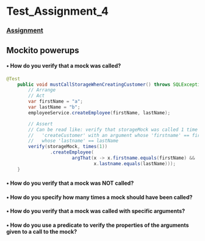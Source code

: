 # Test_Assignment_4

### [Assignment](https://datsoftlyngby.github.io/soft2020fall/resources/672dd591-assignment-04.pdf)  
 


## Mockito powerups  

#### • How do you verify that a mock was called?  
``` java 
@Test
    public void mustCallStorageWhenCreatingCustomer() throws SQLException {
        // Arrange
        // Act
        var firstName = "a";
        var lastName = "b";
        employeeService.createEmployee(firstName, lastName);

        // Assert
        // Can be read like: verify that storageMock was called 1 time on the method
        //   'createCustomer' with an argument whose 'firstname' == firstName and
        //   whose 'lastname' == lastName
        verify(storageMock, times(1))
                .createEmployee(
                        argThat(x -> x.firstname.equals(firstName) &&
                                x.lastname.equals(lastName)));
    }
```
#### • How do you verify that a mock was NOT called?  
#### • How do you specify how many times a mock should have been called?  
#### • How do you verify that a mock was called with specific arguments?  
#### • How do you use a predicate to verify the properties of the arguments given to a call to the mock?  

